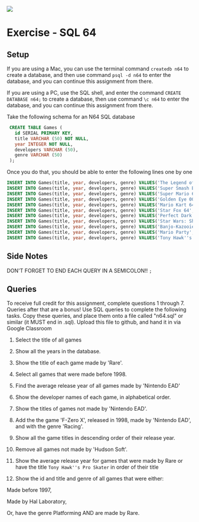 ![](http://i.giphy.com/KMrye8vZpv6py.gif)

# Exercise - SQL 64

## Setup

If you are using a Mac, you can use the terminal command `createdb n64` to create a database, and then use command `psql -d n64` to enter the database, and you can continue this assignment from there.

If you are using a PC, use the SQL shell, and enter the command `CREATE DATABASE n64;` to create a database, then use command `\c n64` to enter the database, and you can continue this assignment from there.

Take the following schema for an N64 SQL database

```SQL
 CREATE TABLE Games (
   id SERIAL PRIMARY KEY,
   title VARCHAR (50) NOT NULL,
   year INTEGER NOT NULL,
   developers VARCHAR (50),
   genre VARCHAR (50)
 );
```

Once you do that, you should be able to enter the following lines one by one

```SQL
INSERT INTO Games(title, year, developers, genre) VALUES('The Legend of Zelda: The Ocarina of Time', 1998, 'Nintendo EAD', 'Action-Adventure');
INSERT INTO Games(title, year, developers, genre) VALUES('Super Smash Bros.', 1999, 'Hal Laboratory', 'Fighting');
INSERT INTO Games(title, year, developers, genre) VALUES('Super Mario 64', 1996, 'Nintendo EAD', 'Platforming');
INSERT INTO Games(title, year, developers, genre) VALUES('Golden Eye 007', 1997, 'Rare', 'First-Person Shooter');
INSERT INTO Games(title, year, developers, genre) VALUES('Mario Kart 64', 1996, 'Nintendo EAD', 'Racing');
INSERT INTO Games(title, year, developers, genre) VALUES('Star Fox 64', 1997, 'Nintendo EAD', 'Rail/Scrolling Shooter');
INSERT INTO Games(title, year, developers, genre) VALUES('Perfect Dark', 2000, 'Rare', 'First-Person Shooter');
INSERT INTO Games(title, year, developers, genre) VALUES('Star Wars: Shadow of the Empire', 1996, 'Lucas Arts', 'Action');
INSERT INTO Games(title, year, developers, genre) VALUES('Banjo-Kazooie', 1998, 'Rare', 'Platforming');
INSERT INTO Games(title, year, developers, genre) VALUES('Mario Party', 1998, 'Hudson Soft', 'Party Game');
INSERT INTO Games(title, year, developers, genre) VALUES('Tony Hawk''s Pro Skater' , 1996, 'Neversoft', 'Extreme Sports');
```

## Side Notes

DON'T FORGET TO END EACH QUERY IN A SEMICOLON!! `;`

## Queries

To receive full credit for this assignment, complete questions 1 through 7. Queries after that are a bonus!
Use SQL queries to complete the following tasks. Copy these queries, and place them onto a file called "n64.sql" or similar (it MUST end in .sql). Upload this file to github, and hand it in via Google Classroom 

1. Select the title of all games

2. Show all the years in the database.

3. Show the title of each game made by 'Rare'.

4. Select all games that were made before 1998.

5. Find the average release year of all games made by 'Nintendo EAD'

6. Show the developer names of each game, in alphabetical order.

7. Show the titles of games not made by 'Nintendo EAD'.

8. Add the the game 'F-Zero X', released in 1998, made by 'Nintendo EAD', and with the genre 'Racing'.

9. Show all the game titles in descending order of their release year.

10. Remove all games not made by 'Hudson Soft'.

11. Show the average release year for games that were made by Rare or have the title `Tony Hawk''s Pro Skater` in order of their title

12. Show the id and title and genre of all games that were either:

  Made before 1997,

  Made by Hal Laboratory,

  Or, have the genre Platforming AND are made by Rare.
